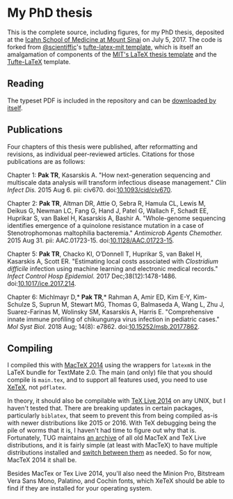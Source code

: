 # My PhD thesis

This is the complete source, including figures, for my PhD thesis, deposited at the [Icahn School of Medicine at Mount Sinai](http://icahn.mssm.edu) on July 5, 2017. The code is forked from [\@scientiffic](https://twitter.com/scientiffic)'s [tufte-latex-mit template](https://github.com/ttseng/tufte-latex-mit), which is itself an amalgamation of components of the [MIT's LaTeX thesis template](http://web.mit.edu/thesis/tex/) and the [Tufte-LaTeX](https://tufte-latex.github.io/tufte-latex/) template.

## Reading

The typeset PDF is included in the repository and can be [downloaded by itself](https://github.com/powerpak/thesis/raw/master/main.pdf).

## Publications

Four chapters of this thesis were published, after reformatting and revisions, as individual peer-reviewed articles. Citations for those publications are as follows:

Chapter 1: **Pak TR**, Kasarskis A. "How next-generation sequencing and multiscale data analysis will transform infectious disease management."
_Clin Infect Dis._ 2015 Aug 6. pii: civ670.  doi:[10.1093/cid/civ670](https://doi.org/10.1093/cid/civ670).

Chapter 2: **Pak TR**, Altman DR, Attie O, Sebra R, Hamula CL, Lewis M, Deikus G, Newman LC, Fang G, Hand J, Patel G, Wallach F, Schadt EE,
Huprikar S, van Bakel H, Kasarskis A, Bashir A. "Whole-genome sequencing identifies emergence of a quinolone resistance mutation in a
case of Stenotrophomonas maltophilia bacteremia." _Antimicrob Agents Chemother._ 2015 Aug 31. pii: AAC.01723-15. doi:[10.1128/AAC.01723-15](https://doi.org/10.1128/AAC.01723-15).

Chapter 5: **Pak TR**, Chacko KI, O’Donnell T, Huprikar S, van Bakel H, Kasarskis A, Scott ER. "Estimating local costs associated with _Clostridium difficile_ infection using machine learning and electronic medical records." _Infect Control Hosp Epidemiol._ 2017 Dec;38(12):1478-1486. doi:[10.1017/ice.2017.214](https://doi.org/10.1017/ice.2017.214).

Chapter 6: Michlmayr D,\* **Pak TR**,\* Rahman A, Amir ED, Kim E-Y, Kim-Schulze S, Suprun M, Stewart MG, Thomas G, Balmaseda A, Wang L, Zhu J, Suarez-Farinas M, Wolinsky SM, Kasarskis A, Harris E. "Comprehensive innate immune profiling of chikungunya virus infection in pediatric cases." _Mol Syst Biol._ 2018 Aug; 14(8): e7862. doi:[10.15252/msb.20177862](https://doi.org/10.15252/msb.20177862).

## Compiling

I compiled this with [MacTeX 2014](ftp://tug.org/historic/systems/mactex/2014/) using the wrappers for `latexmk` in the LaTeX bundle for TextMate 2.0. The main (and only) file that you should compile is `main.tex`, and to support all features used, you need to use [XeTeX](https://en.wikipedia.org/wiki/XeTeX), not `pdflatex`.

In theory, it should also be compilable with [TeX Live 2014](ftp://tug.org/historic/systems/texlive/2014/) on any UNIX, but I haven't tested that. There are breaking updates in certain packages, particularly `biblatex`, that seem to prevent this from being compiled as-is with newer distributions like 2015 or 2016. With TeX debugging being the pile of worms that it is, I haven't had time to figure out why that is. Fortunately, TUG maintains [an archive](ftp://tug.org/historic/systems) of all old MacTeX and TeX Live distributions, and it is fairly simple (at least with MacTeX) to have multiple distributions installed and [switch between them](http://www.tug.org/mactex/multipletexdistributions.html) as needed. So for now, MacTeX 2014 it shall be.

Besides MacTex or Tex Live 2014, you'll also need the Minion Pro, Bitstream Vera Sans Mono, Palatino, and Cochin fonts, which XeTeX should be able to find if they are installed for your operating system.